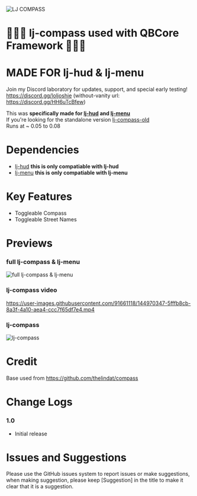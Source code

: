 ![LJ COMPASS](https://user-images.githubusercontent.com/91661118/144970494-e3a9c3a3-1189-4ec6-997f-655e4d938055.png)

# 🎅🎄🎁 lj-compass used with QBCore Framework 🍪🦌🤶
# MADE FOR lj-hud & lj-menu

Join my Discord laboratory for updates, support, and special early testing!
<br>
https://discord.gg/loljoshie (without-vanity url: https://discord.gg/HH6uTcBfew)

This was **specifically made for [lj-hud](https://github.com/loljoshie/lj-hud) and [lj-menu](https://github.com/loljoshie/lj-menu)** 
<br>
If you're looking for the standalone version [lj-compass-old](https://github.com/loljoshie/lj-compass-old) 
<br>
Runs at ~ 0.05 to 0.08

# Dependencies
* [lj-hud](https://github.com/loljoshie/lj-hud) **this is only compatiable with lj-hud**
* [lj-menu](https://github.com/loljoshie/lj-menu) **this is only compatiable with lj-menu**

# Key Features
* Toggleable Compass
* Toggleable Street Names
#

# Previews
### full lj-compass & lj-menu
![full lj-compass & lj-menu](https://user-images.githubusercontent.com/91661118/144970326-a8db9763-3f6f-42e3-a0c9-5cc9260de765.PNG)
### lj-compass video
https://user-images.githubusercontent.com/91661118/144970347-5fffb8cb-8a3f-4a10-aea4-ccc7f65df7e4.mp4
### lj-compass
![lj-compass](https://user-images.githubusercontent.com/91661118/144970414-02d036e6-a2a6-4331-a1ff-40e7b2f61272.PNG)

# Credit 
Base used from https://github.com/thelindat/compass

# Change Logs

### 1.0
* Initial release

# Issues and Suggestions
Please use the GitHub issues system to report issues or make suggestions, when making suggestion, please keep [Suggestion] in the title to make it clear that it is a suggestion.
